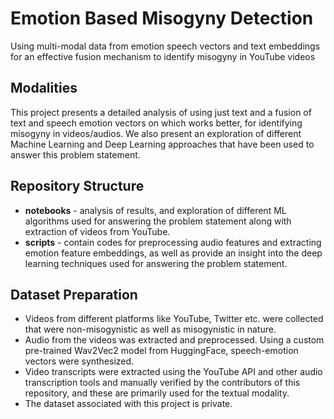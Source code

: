 # Emotion Based Misogyny Detection

Using multi-modal data from emotion speech vectors and text embeddings for an effective fusion mechanism to identify misogyny in YouTube videos 

## Modalities  

This project presents a detailed analysis of using just text and a fusion of text and speech emotion vectors on which works better, for identifying misogyny in videos/audios. We also present an exploration of different Machine Learning and Deep Learning approaches that have been used to answer this problem statement. 

## Repository Structure 

* **notebooks** - analysis of results, and exploration of different ML algorithms used for answering the problem statement along with extraction of videos from YouTube. 
* **scripts** - contain codes for preprocessing audio features and extracting emotion feature embeddings, as well as provide an insight into the deep learning techniques used for answering the problem statement. 


## Dataset Preparation 

* Videos from different platforms like YouTube, Twitter etc. were collected that were non-misogynistic as well as misogynistic in nature.
* Audio from the videos was extracted and preprocessed. Using a custom pre-trained Wav2Vec2 model from HuggingFace, speech-emotion vectors were synthesized.
* Video transcripts were extracted using the YouTube API and other audio transcription tools and manually verified by the contributors of this repository, and these are primarily used for the textual modality.
* The dataset associated with this project is private. 
